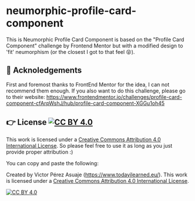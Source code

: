 # neumorphic-profile-card-component

This is Neumorphic Profile Card Component is based on the "Profile Card Component" challenge by Frontend Mentor but with a modified design to 'fit' neumorphism (or the closest I got to that feel 😝).

## 🤘 Acknoledgements

First and foremost thanks to FrontEnd Mentor for the idea, I can not recommend them enough. If you also want to do this challenge, please go to their website: https://www.frontendmentor.io/challenges/profile-card-component-cfArpWshJ/hub/profile-card-component-XGGu1oh45

## 👉 License [![CC BY 4.0][cc-by-shield]][cc-by]

This work is licensed under a
[Creative Commons Attribution 4.0 International License][cc-by]. So please feel free to use it as long as you just provide proper attribution :)

You can copy and paste the following:

Created by Victor Pérez Asuaje (https://www.todayilearned.eu/). This work is licensed under a
[Creative Commons Attribution 4.0 International License][cc-by]. 

[![CC BY 4.0][cc-by-image]][cc-by]

[cc-by]: http://creativecommons.org/licenses/by/4.0/
[cc-by-image]: https://i.creativecommons.org/l/by/4.0/88x31.png
[cc-by-shield]: https://img.shields.io/badge/License-CC%20BY%204.0-lightgrey.svg
